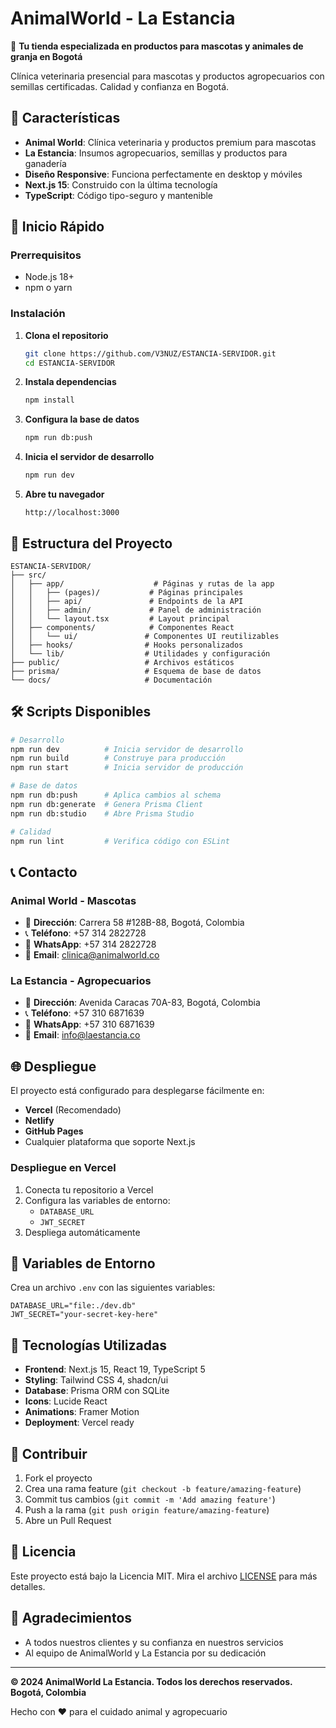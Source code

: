 # AnimalWorld - La Estancia

🐾 **Tu tienda especializada en productos para mascotas y animales de granja en Bogotá**

Clínica veterinaria presencial para mascotas y productos agropecuarios con semillas certificadas. Calidad y confianza en Bogotá.

## 🌟 Características

- **Animal World**: Clínica veterinaria y productos premium para mascotas
- **La Estancia**: Insumos agropecuarios, semillas y productos para ganadería
- **Diseño Responsive**: Funciona perfectamente en desktop y móviles
- **Next.js 15**: Construido con la última tecnología
- **TypeScript**: Código tipo-seguro y mantenible

## 🚀 Inicio Rápido

### Prerrequisitos

- Node.js 18+ 
- npm o yarn

### Instalación

1. **Clona el repositorio**
   ```bash
   git clone https://github.com/V3NUZ/ESTANCIA-SERVIDOR.git
   cd ESTANCIA-SERVIDOR
   ```

2. **Instala dependencias**
   ```bash
   npm install
   ```

3. **Configura la base de datos**
   ```bash
   npm run db:push
   ```

4. **Inicia el servidor de desarrollo**
   ```bash
   npm run dev
   ```

5. **Abre tu navegador**
   ```
   http://localhost:3000
   ```

## 📁 Estructura del Proyecto

```
ESTANCIA-SERVIDOR/
├── src/
│   ├── app/                    # Páginas y rutas de la app
│   │   ├── (pages)/           # Páginas principales
│   │   ├── api/               # Endpoints de la API
│   │   ├── admin/             # Panel de administración
│   │   └── layout.tsx         # Layout principal
│   ├── components/            # Componentes React
│   │   └── ui/               # Componentes UI reutilizables
│   ├── hooks/                # Hooks personalizados
│   └── lib/                  # Utilidades y configuración
├── public/                   # Archivos estáticos
├── prisma/                   # Esquema de base de datos
└── docs/                     # Documentación
```

## 🛠️ Scripts Disponibles

```bash
# Desarrollo
npm run dev          # Inicia servidor de desarrollo
npm run build        # Construye para producción
npm run start        # Inicia servidor de producción

# Base de datos
npm run db:push      # Aplica cambios al schema
npm run db:generate  # Genera Prisma Client
npm run db:studio    # Abre Prisma Studio

# Calidad
npm run lint         # Verifica código con ESLint
```

## 📞 Contacto

### Animal World - Mascotas
- 📍 **Dirección**: Carrera 58 #128B-88, Bogotá, Colombia
- 📞 **Teléfono**: +57 314 2822728
- 💬 **WhatsApp**: +57 314 2822728
- 📧 **Email**: clinica@animalworld.co

### La Estancia - Agropecuarios
- 📍 **Dirección**: Avenida Caracas 70A-83, Bogotá, Colombia
- 📞 **Teléfono**: +57 310 6871639
- 💬 **WhatsApp**: +57 310 6871639
- 📧 **Email**: info@laestancia.co

## 🌐 Despliegue

El proyecto está configurado para desplegarse fácilmente en:

- **Vercel** (Recomendado)
- **Netlify**
- **GitHub Pages**
- Cualquier plataforma que soporte Next.js

### Despliegue en Vercel

1. Conecta tu repositorio a Vercel
2. Configura las variables de entorno:
   - `DATABASE_URL`
   - `JWT_SECRET`
3. Despliega automáticamente

## 🔧 Variables de Entorno

Crea un archivo `.env` con las siguientes variables:

```env
DATABASE_URL="file:./dev.db"
JWT_SECRET="your-secret-key-here"
```

## 📱 Tecnologías Utilizadas

- **Frontend**: Next.js 15, React 19, TypeScript 5
- **Styling**: Tailwind CSS 4, shadcn/ui
- **Database**: Prisma ORM con SQLite
- **Icons**: Lucide React
- **Animations**: Framer Motion
- **Deployment**: Vercel ready

## 🤝 Contribuir

1. Fork el proyecto
2. Crea una rama feature (`git checkout -b feature/amazing-feature`)
3. Commit tus cambios (`git commit -m 'Add amazing feature'`)
4. Push a la rama (`git push origin feature/amazing-feature`)
5. Abre un Pull Request

## 📄 Licencia

Este proyecto está bajo la Licencia MIT. Mira el archivo [LICENSE](LICENSE) para más detalles.

## 🙏 Agradecimientos

- A todos nuestros clientes y su confianza en nuestros servicios
- Al equipo de AnimalWorld y La Estancia por su dedicación

---

**© 2024 AnimalWorld La Estancia. Todos los derechos reservados. Bogotá, Colombia**

Hecho con ❤️ para el cuidado animal y agropecuario